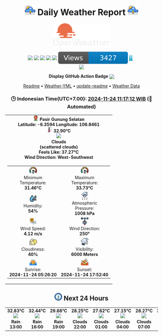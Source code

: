 # <h1 align='center'><img height='35' src='images/cloud.png'> Daily Weather Report <img height='35' src='images/cloud.png'></h1>
<p align=center><img align=center height='80' src=images/logo_white_cropped.png></p>

<p align="center"><a href="https://github.com/Julius-Ulee/Daily-Weather-Report/graphs/contributors"><img align="center" src="https://img.shields.io/github/contributors/Julius-Ulee/Daily-Weather-Report"></a> <a href="https://github.com/Julius-Ulee/Daily-Weather-Report/issues"><img align="center" src="https://img.shields.io/github/issues/Julius-Ulee/Daily-Weather-Report"></a> <a href="https://github.com/Julius-Ulee/Daily-Weather-Report/pulls"><img align="center" src="https://img.shields.io/badge/PRs-welcome-brightgreen.svg?style=shields"></a> <a href="https://github.com/Julius-Ulee/Daily-Weather-Report/pulls"><img align="center" src="https://img.shields.io/github/issues-pr/Julius-Ulee/Daily-Weather-Report"></a> <a href="https://github.com/Julius-Ulee/Daily-Weather-Report/commits/main/"><img align="center" src="https://img.shields.io/github/commit-activity/m/Julius-Ulee/Daily-Weather-Report"></a> <img align="center" src="https://github.com/Julius-Ulee/github-profile-views-counter/blob/master/svg/736731255/badge.svg"> <img height='20' align="center" src="https://github.com/Julius-Ulee/github-profile-views-counter/blob/master/graph/736731255/small/week.png"><br><a href="https://github.com/Julius-Ulee/Daily-Weather-Report"><img align="center" src="https://img.shields.io/maintenance/yes/2024"></a></p>
<p align="center"><b>Display GitHub Action Badge</b> <a href="https://github.com/Julius-Ulee/Daily-Weather-Report/actions/workflows/weather.yml"><img align="center" src="https://github.com/Julius-Ulee/Daily-Weather-Report/actions/workflows/weather.yml/badge.svg"></a></p>
<p align="center"><a href="https://github.com/Julius-Ulee/Daily-Weather-Report/blob/main/README.md">Readme</a> • <a href="https://github.com/Julius-Ulee/Daily-Weather-Report/blob/main/.github/workflows/weather.yml">Weather-YML</a> • <a href="https://github.com/Julius-Ulee/Daily-Weather-Report/blob/main/scripts/update_readme.sh">update-readme</a> • <a href="https://github.com/Julius-Ulee/Daily-Weather-Report/blob/main/weather.json">Weather Data</a></p>
<h3 align='center'>🕒 Indonesian Time(UTC+7.00): <u>2024-11-24 11:17:12 WIB</u> (🤖Automated)</h3>

<table align='center'>
<tr>
<td align='center'><img src='images/placeholder.png' height='18'> <b>Pasir Gunung Selatan</b><br><b>Latitude: -6.3594 Longitude: 106.8461</b><br><img src='images/thermometer.png' height='18'> <b>32.90°C</b><br><img src='https://openweathermap.org/img/w/03d.png' height='50'><br><b>Clouds</b><br><b>(scattered clouds)</b><br><b>Feels Like: 37.27°C<br><b>Wind Direction: West-Southwest</b></b></td>
</tr>
<td>
<table>
<tr>


</tr>
<tr>
<td align='center'><img src='images/fast.png' height='25'><br>Minimum<br>Temperature:<br><b>31.46°C</b></td>
<td align='center'><img src='images/fast.png' height='25'><br>Maximum<br>Temperature:<br><b>33.73°C</b></td>
</tr>
<tr>
<td align='center'><img src='images/humidity.png' height='25'><br>Humidity:<br><b>54%</b></td>
<td align='center'><img src='images/atmospheric.png' height='25'><br>Atmospheric<br>Pressure:<br><b>1008 hPa</b></td>
</tr>
<tr>
<td align='center'><img src='images/air-flow.png' height='25'><br>Wind Speed:<br><b>4.12 m/s</b><br></b></td>
<td align='center'><img src='images/anemometer.png' height='25'><br>Wind Direction:<br><b>250°</b></td>
</tr>
<tr>
<td align='center'><img src='images/cloudy.png' height='25'><br>Cloudiness:<br><b>40%</b></td>
<td align='center'><img src='images/low-visibility.png' height='25'><br>Visibility:<br><b>6000 Meters</b></td>
</tr>
<tr>
<td align='center'><img src='images/sunrise.png' height='25'><br>Sunrise:<br><b>2024-11-24 05:26:20</b></td>
<td align='center'><img src='images/sunsets.png' height='25'><br>Sunset:<br><b>2024-11-24 17:52:40</b></td>
</tr>
</table>
</table>
<h2 align=center><img src=images/clock.png height=25> Next 24 Hours</h2>
<table align=center>
<tr>
<td align=center><b>32.83°C</b><br><img src='https://openweathermap.org/img/w/10d.png' height='50'><br><b>Rain</b><br><b>13:00</b></td>
<td align=center><b>32.44°C</b><br><img src='https://openweathermap.org/img/w/10d.png' height='50'><br><b>Rain</b><br><b>16:00</b></td>
<td align=center><b>29.68°C</b><br><img src='https://openweathermap.org/img/w/10n.png' height='50'><br><b>Rain</b><br><b>19:00</b></td>
<td align=center><b>28.25°C</b><br><img src='https://openweathermap.org/img/w/04n.png' height='50'><br><b>Clouds</b><br><b>22:00</b></td>
<td align=center><b>27.62°C</b><br><img src='https://openweathermap.org/img/w/04n.png' height='50'><br><b>Clouds</b><br><b>01:00</b></td>
<td align=center><b>27.15°C</b><br><img src='https://openweathermap.org/img/w/04n.png' height='50'><br><b>Clouds</b><br><b>04:00</b></td>
<td align=center><b>28.27°C</b><br><img src='https://openweathermap.org/img/w/04d.png' height='50'><br><b>Clouds</b><br><b>07:00</b></td>
<td align=center><b>31.68°C</b><br><img src='https://openweathermap.org/img/w/04d.png' height='50'><br><b>Clouds</b><br><b>10:00</b></td>
</tr>
</table>
